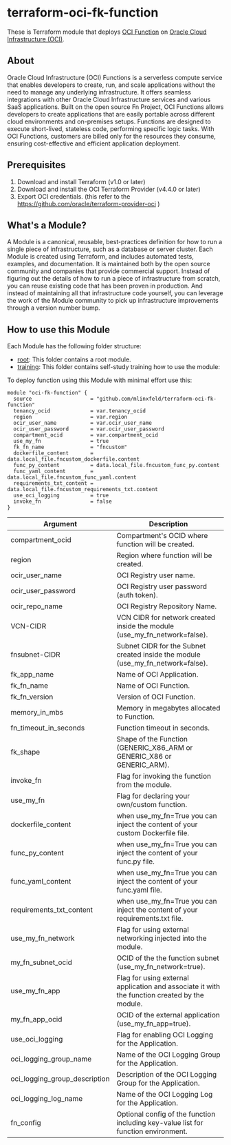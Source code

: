 # terraform-oci-fk-function

These is Terraform module that deploys [OCI Function](https://www.oracle.com/cloud/cloud-native/functions/) on [Oracle Cloud Infrastructure (OCI)](https://cloud.oracle.com/en_US/cloud-infrastructure).

## About
Oracle Cloud Infrastructure (OCI) Functions is a serverless compute service that enables developers to create, run, and scale applications without the need to manage any underlying infrastructure. It offers seamless integrations with other Oracle Cloud Infrastructure services and various SaaS applications. Built on the open source Fn Project, OCI Functions allows developers to create applications that are easily portable across different cloud environments and on-premises setups. Functions are designed to execute short-lived, stateless code, performing specific logic tasks. With OCI Functions, customers are billed only for the resources they consume, ensuring cost-effective and efficient application deployment.

## Prerequisites
1. Download and install Terraform (v1.0 or later)
2. Download and install the OCI Terraform Provider (v4.4.0 or later)
3. Export OCI credentials. (this refer to the https://github.com/oracle/terraform-provider-oci )


## What's a Module?
A Module is a canonical, reusable, best-practices definition for how to run a single piece of infrastructure, such as a database or server cluster. Each Module is created using Terraform, and includes automated tests, examples, and documentation. It is maintained both by the open source community and companies that provide commercial support.
Instead of figuring out the details of how to run a piece of infrastructure from scratch, you can reuse existing code that has been proven in production. And instead of maintaining all that infrastructure code yourself, you can leverage the work of the Module community to pick up infrastructure improvements through a version number bump.

## How to use this Module
Each Module has the following folder structure:
* [root](): This folder contains a root module.
* [training](): This folder contains self-study training how to use the module: 
    
To deploy function using this Module with minimal effort use this:

```hcl
module "oci-fk-function" {
  source                   = "github.com/mlinxfeld/terraform-oci-fk-function"
  tenancy_ocid             = var.tenancy_ocid
  region                   = var.region
  ocir_user_name           = var.ocir_user_name
  ocir_user_password       = var.ocir_user_password
  compartment_ocid         = var.compartment_ocid
  use_my_fn                = true
  fk_fn_name               = "fncustom"
  dockerfile_content       = data.local_file.fncustom_dockerfile.content
  func_py_content          = data.local_file.fncustom_func_py.content
  func_yaml_content        = data.local_file.fncustom_func_yaml.content
  requirements_txt_content = data.local_file.fncustom_requirements_txt.content
  use_oci_logging          = true
  invoke_fn                = false
}

```

Argument | Description
--- | ---
compartment_ocid | Compartment's OCID where function will be created.
region | Region where function will be created.
ocir_user_name | OCI Registry user name.
ocir_user_password | OCI Registry user password (auth token).
ocir_repo_name | OCI Registry Repository Name.
VCN-CIDR | VCN CIDR for network created inside the module (use_my_fn_network=false).
fnsubnet-CIDR | Subnet CIDR for the Subnet created inside the module (use_my_fn_network=false).
fk_app_name | Name of OCI Application.
fk_fn_name | Name of OCI Function.
fk_fn_version | Version of OCI Function.
memory_in_mbs | Memory in megabytes allocated to Function.
fn_timeout_in_seconds | Function timeout in seconds.
fk_shape | Shape of the Function (GENERIC_X86_ARM or GENERIC_X86 or GENERIC_ARM).
invoke_fn | Flag for invoking the function from the module.
use_my_fn | Flag for declaring your own/custom function.
dockerfile_content | when use_my_fn=True you can inject the content of your custom Dockerfile file.
func_py_content | when use_my_fn=True you can inject the content of your func.py file.
func_yaml_content | when use_my_fn=True you can inject the content of your func.yaml file.
requirements_txt_content | when use_my_fn=True you can inject the content of your requirements.txt file.
use_my_fn_network | Flag for using external networking injected into the module. 
my_fn_subnet_ocid | OCID of the the function subnet (use_my_fn_network=true).
use_my_fn_app | Flag for using external application and associate it with the function created by the module.
my_fn_app_ocid | OCID of the external application (use_my_fn_app=true).
use_oci_logging | Flag for enabling OCI Logging for the Application.
oci_logging_group_name | Name of the OCI Logging Group for the Application.
oci_logging_group_description | Description of the OCI Logging Group for the Application.
oci_logging_log_name | Name of the OCI Logging Log for the Application.
fn_config | Optional config of the function including key-value list for function environment. 

